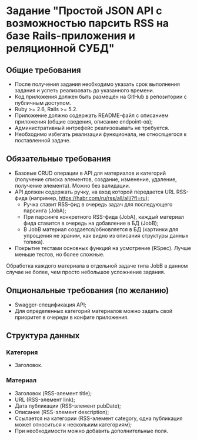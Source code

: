 # Задание "Простой JSON API с возможностью парсить RSS на базе Rails-приложения и реляционной СУБД"

## Общие требования
- После получения задания необходимо указать срок выполнения задания и успеть реализовать до указанного времени.
- Код приложения должен быть размещён на GitHub в репозитории с публичным доступом.
- Ruby >= 2.6, Rails >= 5.2.
- Приложение должно содержать README-файл с описанием приложения (общие сведения, описание endpoint-ов);
- Административный интрефейс реализовывать не требуется.
- Необходимо избегать реализации функционала, не относящегося к поставленной задаче.

## Обязательные требования
- Базовые CRUD операции в API для материалов и категорий (получение списка элементов, создание, изменение, удаление, получение элемента). Можно без валидации.
- API должен содержать ручку, на вход которой передается URL RSS-фида (например, https://habr.com/ru/rss/all/all/?fl=ru);
  - Ручка ставит RSS-фид в очередь задач для последующего парсинга (JobA);
  - При парсинге конкретного RSS-фида (JobA), каждый материал фида ставится в очередь на добавление в БД (JobB);
  - В JobB материал создается/обновляется в БД (картинки для упрощения не храним, как видно из описания структуры данных топика).
- Покрытие тестами основных функций на усмотрение (RSpec). Лучше меньше тестов, но более сложные.

Обработка каждого материала в отдельной задаче типа JobB в данном случае не более, чем просто небольшое усложнение задания.

## Опциональные требования (по желанию)
- Swagger-спецификация API;
- Для определенных категорий материалов можно задать свой приоритет в очереди в конфиге приложения.

## Структура данных

### Категория
- Заголовок.

### Материал
- Заголовок (RSS-элемент title);
- URL (RSS-элемент link);
- Дата публикации (RSS-элемент pubDate);
- Описание (RSS-элемент description);
- Ссылается на категории (RSS-элемент category, одна публикация может относиться к нескольким категориям);
- При необходимости можно добавить дополнительные поля.
